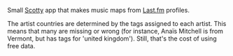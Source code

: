 Small [Scotty](https://github.com/scotty-web/scotty) app that makes
music maps from [Last.fm](https://last.fm/) profiles.

The artist countries are determined by the tags assigned to each artist. This
means that many are missing or wrong (for instance, Anaïs Mitchell is from
Vermont, but has tags for 'united kingdom'). Still, that's the cost of using
free data.

